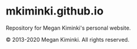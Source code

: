 # mkiminki.github.io

Repository for Megan Kiminki's personal website.

&copy; 2013-2020 Megan Kiminki. All rights reserved.
